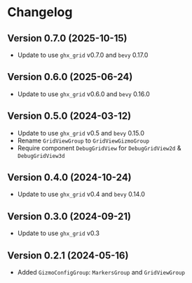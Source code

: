 # Changelog

## Version 0.7.0 (2025-10-15)

- Update to use `ghx_grid` v0.7.0 and `bevy` 0.17.0

## Version 0.6.0 (2025-06-24)

- Update to use `ghx_grid` v0.6.0 and `bevy` 0.16.0

## Version 0.5.0 (2024-03-12)

- Update to use `ghx_grid` v0.5 and `bevy` 0.15.0
- Rename `GridViewGroup` to `GridViewGizmoGroup`
- Require component `DebugGridView` for `DebugGridView2d` & `DebugGridView3d`

## Version 0.4.0 (2024-10-24)

- Update to use `ghx_grid` v0.4 and `bevy` 0.14.0

## Version 0.3.0 (2024-09-21)

- Update to use `ghx_grid` v0.3

## Version 0.2.1 (2024-05-16)

- Added `GizmoConfigGroup`: `MarkersGroup` and `GridViewGroup` 
